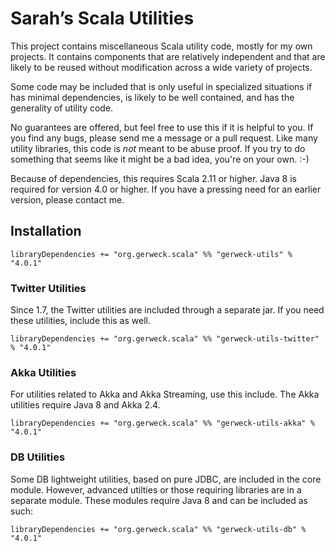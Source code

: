 # Sarah’s Scala Utilities #

This project contains miscellaneous Scala utility code, mostly for my own
projects.  It contains components that are relatively independent and that are
likely to be reused without modification across a wide variety of projects.

Some code may be included that is only useful in specialized situations if has
minimal dependencies, is likely to be well contained, and has the generality
of utility code.

No guarantees are offered, but feel free to use this if it is helpful to you.
If you find any bugs, please send me a message or a pull request.  Like many
utility libraries, this code is *not* meant to be abuse proof.  If you try to
do something that seems like it might be a bad idea, you're on your own. :-)

Because of dependencies, this requires Scala 2.11 or higher. Java 8 is
required for version 4.0 or higher. If you have a pressing need for an earlier
version, please contact me.

## Installation ##

    libraryDependencies += "org.gerweck.scala" %% "gerweck-utils" % "4.0.1"


### Twitter Utilities ###

Since 1.7, the Twitter utilities are included through a separate jar. If you
need these utilities, include this as well.

    libraryDependencies += "org.gerweck.scala" %% "gerweck-utils-twitter" % "4.0.1"


### Akka Utilities ###

For utilities related to Akka and Akka Streaming, use this include. The Akka
utilities require Java 8 and Akka 2.4.

    libraryDependencies += "org.gerweck.scala" %% "gerweck-utils-akka" % "4.0.1"


### DB Utilities ###

Some DB lightweight utilities, based on pure JDBC, are included in the core
module. However, advanced utilties or those requiring libraries are in a
separate module. These modules require Java 8 and can be included as such:

    libraryDependencies += "org.gerweck.scala" %% "gerweck-utils-db" % "4.0.1"
